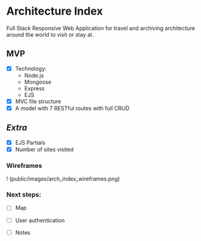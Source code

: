 # Architecture Index
Full Stack Responsive Web Application for travel and archiving architecture around the world to visit or stay at.

## MVP

- [x] Technology:
    - Node.js
    - Mongoose
    - Express
    - EJS
- [x] MVC file structure
- [x] A model with 7 RESTful routes with full CRUD

## *Extra*

- [x] EJS Partials
- [x] Number of sites visited

### Wireframes

! (public/images/arch_index_wireframes.png)

### Next steps:

- [ ] Map
- [ ] User authentication
- [ ] Notes






